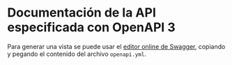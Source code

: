 # Documentación de la API especificada con OpenAPI 3

Para generar una vista se puede usar el [editor online de Swagger](https://editor.swagger.io/), copiando y pegando el contenido del archivo `openapi.yml`.
